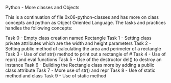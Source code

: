 Python - More classes and Objects

This is a continuation of file 0x06-python-classes and has more on class concepts and python as Object Oriented Language. The tasks and practices handles the following concepts:

Task 0 - Empty class creation named Rectangle
Task 1 - Setting class private attributes which are the width and height parameters
Task 2 - Setting public method of calculating the area and perimeter of a rectangle
Task 3 - Use of def str() method to print out a rectangle of #
Task 4 - Use of repr() and eval functions
Task 5 - Use of the destructor del() to destroy an instance
Task 6 - Building the Rectangle class more by adding a public class attribute
Task 7 - More use of str() and repr
Task 8 - Use of static method and class
Task 9 - Use of static method
